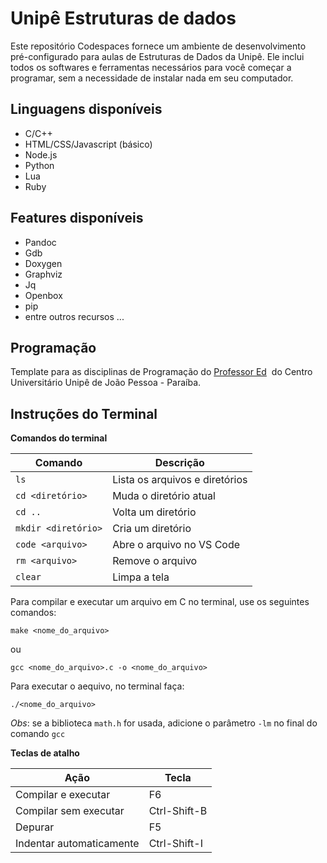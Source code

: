 # Unipê Estruturas de dados
Este repositório Codespaces fornece um ambiente de desenvolvimento pré-configurado para aulas de Estruturas de Dados da Unipê. Ele inclui todos os softwares e ferramentas necessários para você começar a programar, sem a necessidade de instalar nada em seu computador.  
## Linguagens disponíveis
- C/C++
- HTML/CSS/Javascript (básico)
- Node.js
- Python
- Lua
- Ruby

## Features disponíveis
- Pandoc
- Gdb
- Doxygen
- Graphviz
- Jq
- Openbox
- pip
- entre outros recursos ...

## Programação
Template para as disciplinas de Programação do [Professor Ed](https://edkallenn.github.io/)  do Centro Universitário Unipê de João Pessoa - Paraíba.

## Instruções do Terminal
**Comandos do terminal**

| Comando | Descrição |
| --- | --- |
| `ls` | Lista os arquivos e diretórios |
| `cd <diretório>` | Muda o diretório atual |
| `cd ..` | Volta um diretório |
| `mkdir <diretório>` | Cria um diretório |
| `code <arquivo>` | Abre o arquivo no VS Code |
| `rm <arquivo>` | Remove o arquivo |
| `clear` | Limpa a tela |

Para compilar e executar um arquivo em C no terminal, use os seguintes comandos:

```
make <nome_do_arquivo>
```
ou 

```
gcc <nome_do_arquivo>.c -o <nome_do_arquivo>
```
Para executar o aequivo, no terminal faça:

```
./<nome_do_arquivo>
```

*Obs*: se a biblioteca `math.h` for usada, adicione o parâmetro `-lm` no final do comando `gcc`

**Teclas de atalho**

| Ação | Tecla |
| --- | --- |
| Compilar e executar | F6 |
| Compilar sem executar | Ctrl-Shift-B |
| Depurar | F5 |
| Indentar automaticamente | Ctrl-Shift-I |
